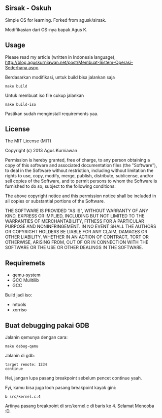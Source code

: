 ## Sirsak - Oskuh

Simple OS for learning. Forked from agusk/sirsak. 

Modifikasian dari OS-nya bapak Agus K.

## Usage

Please read my article (written in Indonesia language), http://blog.aguskurniawan.net/post/Membuat-Sistem-Operasi-Sederhana.aspx.

Berdasarkan modifikasi, untuk build bisa jalankan saja
```shell
make build
```

Untuk membuat iso file cukup jalankan
```shell
make build-iso
```

Pastikan sudah menginstall requirements yaa.

## License

The MIT License (MIT)

Copyright (c) 2013 Agus Kurniawan

Permission is hereby granted, free of charge, to any person obtaining a copy of
this software and associated documentation files (the "Software"), to deal in
the Software without restriction, including without limitation the rights to
use, copy, modify, merge, publish, distribute, sublicense, and/or sell copies of
the Software, and to permit persons to whom the Software is furnished to do so,
subject to the following conditions:

The above copyright notice and this permission notice shall be included in all
copies or substantial portions of the Software.

THE SOFTWARE IS PROVIDED "AS IS", WITHOUT WARRANTY OF ANY KIND, EXPRESS OR
IMPLIED, INCLUDING BUT NOT LIMITED TO THE WARRANTIES OF MERCHANTABILITY, FITNESS
FOR A PARTICULAR PURPOSE AND NONINFRINGEMENT. IN NO EVENT SHALL THE AUTHORS OR
COPYRIGHT HOLDERS BE LIABLE FOR ANY CLAIM, DAMAGES OR OTHER LIABILITY, WHETHER
IN AN ACTION OF CONTRACT, TORT OR OTHERWISE, ARISING FROM, OUT OF OR IN
CONNECTION WITH THE SOFTWARE OR THE USE OR OTHER DEALINGS IN THE SOFTWARE.

## Requiremets

- qemu-system
- GCC Mulitilib
- GCC

Build jadi iso:

- mtools
- xorriso

## Buat debugging pakai GDB

Jalanin qemunya dengan cara:

```shell
make debug-qemu
```

Jalanin di gdb:

```
target remote: 1234
continue
```

Hei, jangan lupa pasang breakpoint sebelum pencet continue yaah.

Fyi, kamu bisa juga looh pasang breakpoint kayak gini:

```
b src/kernel.c:4
```

Artinya pasang breakpoint di src/kernel.c di baris ke 4. Selamat Mencoba :D.
